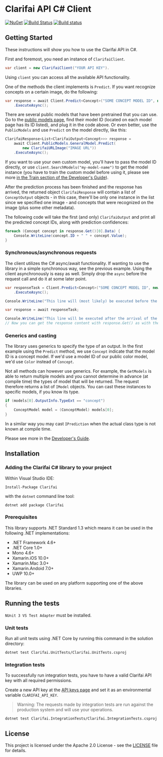 # Clarifai API C# Client

[![NuGet](https://img.shields.io/nuget/v/Clarifai.svg)](https://www.nuget.org/packages/Clarifai)
[![Build Status](https://travis-ci.org/Clarifai/clarifai-csharp.svg?branch=master)](https://travis-ci.org/Clarifai/clarifai-csharp)
[![Build status](https://ci.appveyor.com/api/projects/status/osiexiua9ig1w3as/branch/master?svg=true)](https://ci.appveyor.com/project/robertwenquan/clarifai-csharp-1dm15/branch/master)

## Getting Started

These instructions will show you how to use the Clarifai API in C#.

First and foremost, you need an instance of `ClarifaiClient`.

```cs
var client = new ClarifaiClient("YOUR API KEY").
```

Using `client` you can access all the available API functionality.

One of the methods the client implements is `Predict`. If you want recognize concepts on a certain image, do the following:

```cs
var response = await Client.Predict<Concept>("SOME CONCEPT MODEL ID", new ClarifaiURLImage("IMAGE URL"))
    .ExecuteAsync();
```

There are several public models that have been pretrained that you can use. Go to the [public models page](https://www.clarifai.com/models), find their model ID (located on each model page has its ID listed), and plug it in the code above. Or even better, use the `PublicModels` and use `Predict` on the model directly, like this:

```cs
ClarifaiResponse<List<ClarifaiOutput<Concept>>> response =
    await Client.PublicModels.GeneralModel.Predict(
        new ClarifaiURLImage("IMAGE URL"))
    .ExecuteAsync();
```

If you want to use your own custom model, you'll have to pass the model ID directly, or use `client.SearchModels("my-model-name")` to get the model instance (you have to train the custom model before using it, please see more [in the Train section of the Developer's Guide](https://clarifai.com/developer/guide/train#train)).

After the prediction process has been finished and the response has arrived, the returned object `ClarifaiResponse` will contain a list of `ConceptOutput` objects - in this case, there'll be only one instance in the list since we specified one image - and concepts that were recognized on the image (plus some other metadata).

The following code will take the first (and only) `ClarifaiOutput` and print all the predicted concept IDs, along with prediction confidences:

```cs
foreach (Concept concept in response.Get()[0].Data) {
    Console.WriteLine(concept.ID + " " + concept.Value);
}

```

### Synchronous/asynchronous requests

The client utilizes the C# async/await functionality. If wanting to use the library in a simple synchronous way, see the previous example. Using the client asynchronously is easy as well. Simply drop the `async` before the request call and do it at some later point.

```cs
var responseTask = Client.Predict<Concept>("SOME CONCEPT MODEL ID", new ClarifaiURLImage("IMAGE URL"))
    .ExecuteAsync();

Console.WriteLine("This line will (most likely) be executed before the arrival of the response.");

var response = await responseTask;

Console.WriteLine("This line will be executed after the arrival of the response.");
// Now you can get the response content with response.Get() as with the previous example.
```

### Generics and casting

The library uses generics to specify the type of an output. In the first example using the `Predict` method, we use `Concept` indicate that the model ID is a concept model. If we'd use a model ID of our public color model, we'd use `Color` instead of `Concept`.

Not all methods can however use generics. For example, the `GetModels` is able to return multiple models and you cannot determine in advance (at compile time) the types of model that will be returned. The request therefore returns a list of `IModel` objects. You can cast these instances to specific models, if you know its type.

```cs
if (models[0].OutputInfo.TypeExt == "concept")
{
	ConceptModel model = (ConceptModel) models[0];
}
```

In a similar way you may cast `IPrediction` when the actual class type is not known at compile time.

Please see more in the [Developer's Guide](https://clarifai.com/developer/guide/).

## Installation

### Adding the Clarifai C# library to your project

Within Visual Studio IDE:

```
Install-Package Clarifai
```

with the `dotnet` command line tool:

```
dotnet add package Clarifai
```

###  Prerequisites

This library supports .NET Standard 1.3 which means it can be used in the following .NET implementations:

- .NET Framework 4.6+
- .NET Core 1.0+
- Mono 4.6+
- Xamarin.iOS 10.0+
- Xamarin.Mac 3.0+
- Xamarin.Andoid 7.0+
- UWP 10.0+

The library can be used on any platform supporting one of the above libraries.

## Running the tests

`NUnit 3 VS Test Adapter` must be installed.

### Unit tests

Run all unit tests using .NET Core by running this command in the solution directory:

```
dotnet test Clarifai.UnitTests/Clarifai.UnitTests.csproj
```

### Integration tests

To successfully run integration tests, you have to have a valid Clarifai API key with all required permissions.

Create a new API key at the [API keys page](https://www.clarifai.com/developer/account/api-keys) and set it as an environmental variable `CLARIFAI_API_KEY`.

> Warning: The requests made by integration tests are run against the production system and will use your operations.


```
dotnet test Clarifai.IntegrationTests/Clarifai.IntegrationTests.csproj
```

## License

This project is licensed under the Apache 2.0 License - see the [LICENSE](LICENSE) file for details.


